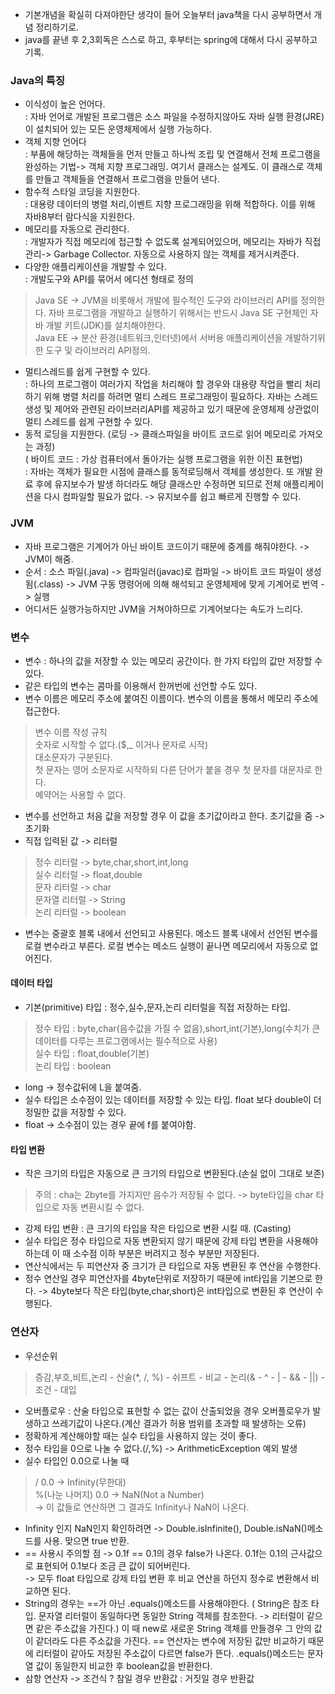 * 기본개념을 확실히 다져야한단 생각이 들어 오늘부터 java책을 다시 공부하면서 개념 정리하기로.
* java를 끝낸 후 2,3회독은 스스로 하고, 후부터는 spring에 대해서 다시 공부하고 기록.

### Java의 특징
* 이식성이 높은 언어다.   
: 자바 언어로 개발된 프로그램은 소스 파일을 수정하지않아도 자바 실행 환경(JRE)이 설치되어 있는 모든 운영체제에서 실행 가능하다.   
* 객체 지향 언어다   
: 부품에 해당하는 객체들을 먼저 만들고 하나씩 조립 및 연결해서 전체 프로그램을 완성하는 기법-> 객체 지향 프로그래밍. 여기서 클래스는 설계도. 이 클래스로 객체를 만들고 객체들을 연결해서 프로그램을 만들어 낸다.   
* 함수적 스타일 코딩을 지원한다.   
: 대용량 데이터의 병렬 처리,이벤트 지향 프로그래밍을 위해 적합하다. 이를 위해 자바8부터 람다식을 지원한다.   
* 메모리를 자동으로 관리한다.   
: 개발자가 직접 메모리에 접근할 수 없도록 설계되어있으머, 메모리는 자바가 직접 관리-> Garbage Collector. 자동으로 사용하지 않는 객체를 제거시켜준다.    
* 다양한 애플리케이션을 개발할 수 있다.   
: 개발도구와 API를 묶어서 에디션 형태로 정의    
> Java SE -> JVM을 비롯해서 개발에 필수적인 도구와 라이브러리 API를 정의한다. 자바 프로그램을 개발하고 실행하기 위해서는 반드시 Java SE 구현체인 자바 개발 키트(JDK)를 설치해야한다.   
> Java EE -> 분산 환경(네트워크,인터넷)에서 서버용 애플리케이션을 개발하기위한 도구 및 라이브러리 API정의.   
* 멀티스레드를 쉽게 구현할 수 있다.   
: 하나의 프로그램이 여러가지 작업을 처리해야 할 경우와 대용량 작업을 빨리 처리하기 위해 병렬 처리를 하려면 멀티 스레드 프로그래밍이 필요하다. 자바는 스레드 생성 및 제어와 관련된 라이브러리API를 제공하고 있기 때문에 
운영체제 상관없이 멀티 스레드를 쉽게 구현할 수 있다.
* 동적 로딩을 지원한다. (로딩 -> 클래스파일을 바이트 코드로 읽어 메모리로 가져오는 과정)   
( 바이트 코드 : 가상 컴퓨터에서 돌아가는 실행 프로그램을 위한 이진 표현법)      
: 자바는 객체가 필요한 시점에 클래스를 동적로딩해서 객체를 생성한다. 또 개발 완료 후에 유지보수가 발생 하더라도 해당 클래스만 수정하면 되므로 전체 애플리케이션을 다시 컴파일할 필요가 없다.
-> 유지보수를 쉽고 빠르게 진행할 수 있다.   

### JVM
* 자바 프로그램은 기계어가 아닌 바이트 코드이기 때문에 중계를 해줘야한다. -> JVM이 해줌.
* 순서 : 소스 파일(.java) -> 컴파일러(javac)로 컴파일 -> 바이트 코드 파일이 생성됨(.class) -> JVM 구동 명령어에 의해 해석되고 운영체제에 맞게 기계어로 번역 -> 실행   
* 어디서든 실행가능하지만 JVM을 거쳐야하므로 기계어보다는 속도가 느리다.   

### 변수
* 변수 : 하나의 값을 저장할 수 있는 메모리 공간이다. 한 가지 타입의 값만 저장할 수 있다.   
* 같은 타입의 변수는 콤마를 이용해서 한꺼번에 선언할 수도 있다.   
* 변수 이름은 메모리 주소에 붙여진 이름이다. 변수의 이름을 통해서 메모리 주소에 접근한다.   
> 변수 이름 작성 규칙   
>  숫자로 시작할 수 없다.($,_ 이거나 문자로 시작)   
>  대소문자가 구분된다.   
>  첫 문자는 영어 소문자로 시작하되 다른 단어가 붙을 경우 첫 문자를 대문자로 한다.   
>  예약어는 사용할 수 없다.

* 변수를 선언하고 처음 값을 저장할 경우 이 값을 초기값이라고 한다. 초기값을 줌 -> 초기화   
* 직접 입력된 값 -> 리터럴   
> 정수 리터럴 -> byte,char,short,int,long   
> 실수 리터럴 -> float,double   
> 문자 리터럴 -> char   
> 문자열 리터럴 -> String   
> 논리 리터럴 -> boolean   
* 변수는 중괄호 블록 내에서 선언되고 사용된다. 메소드 블록 내에서 선언된 변수를 로컬 변수라고 부른다. 로컬 변수는 메소드 실행이 끝나면 메모리에서 자동으로 없어진다.   

#### 데이터 타입   
* 기본(primitive) 타입 : 정수,실수,문자,논리 리터럴을 직접 저장하는 타입.
> 정수 타입 : byte,char(음수값을 가질 수 없음),short,int(기본),long(수치가 큰 데이터를 다루는 프로그램에서는 필수적으로 사용)   
> 실수 타입 : float,double(기본)   
> 논리 타입 : boolean   
* long -> 정수값뒤에 L을 붙여줌.   
* 실수 타입은 소수점이 있는 데이터를 저장할 수 있는 타입. float 보다 double이 더 정밀한 값을 저장할 수 있다.   
* float -> 소수점이 있는 경우 끝에 f를 붙여야함.

#### 타입 변환
* 작은 크기의 타입은 자동으로 큰 크기의 타입으로 변환된다.(손실 없이 그대로 보존)   
> 주의 : cha는 2byte를 가지지만 음수가 저장될 수 없다. -> byte타입을 char 타입으로 자동 변환시킬 수 없다.
* 강제 타입 변환 : 큰 크기의 타입을 작은 타입으로 변환 시킬 때. (Casting)   
* 실수 타입은 정수 타입으로 자동 변환되지 않기 때문에 강제 타입 변환을 사용해야하는데 이 때 소수점 이하 부분은 버려지고 정수 부분만 저장된다.   
* 연산식에서는 두 피연산자 중 크기가 큰 타입으로 자동 변환된 후 연산을 수행한다.
* 정수 연산일 경우 피연산자를 4byte단위로 저장하기 때문에 int타입을 기본으로 한다. -> 4byte보다 작은 타입(byte,char,short)은 int타입으로 변환된 후 연산이 수행된다.   

### 연산자
* 우선순위
> 증감,부호,비트,논리 - 산술(*, /, %) - 쉬프트 - 비교 - 논리(& - ^ - | - && - ||) - 조건 - 대입   
* 오버플로우 : 산술 타입으로 표현할 수 없는 값이 산출되었을 경우 오버플로우가 발생하고 쓰레기값이 나온다.(계산 결과가 허용 범위를 초과할 때 발생하는 오류)   
* 정확하게 계산해야할 때는 실수 타입을 사용하지 않는 것이 좋다.   
* 정수 타입을 0으로 나눌 수 없다.(/,%) -> ArithmeticException 예외 발생   
* 실수 타입인 0.0으로 나눌 때 
> / 0.0 -> Infinity(무한대)   
> %(나눈 나머지) 0.0 -> NaN(Not a Number)   
-> 이 값들로 연산하면 그 결과도 Infinity나 NaN이 나온다.   
* Infinity 인지 NaN인지 확인하려면 -> Double.isInfinite(), Double.isNaN()메소드를 사용. 맞으면 true 반환.   
* == 사용시 주의할 점 -> 0.1f == 0.1의 경우 false가 나온다. 0.1f는 0.1의 근사값으로 표현되어 0.1보다 조금 큰 값이 되어버린다.    
-> 모두 float 타입으로 강제 타입 변환 후 비교 연산을 하던지 정수로 변환해서 비교하면 된다.   
* String의 경우는 ==가 아닌 .equals()메소드를 사용해야한다. ( String은 참조 타입. 문자열 리터럴이 동일하다면 동일한 String 객체를 참조한다. -> 리터럴이 같으면 같은 주소값을 가진다.)
 이 때 new로 새로운 String 객체를 만들경우 그 안의 값이 같더라도 다른 주소값을 가진다. == 연산자는 변수에 저장된 값만 비교하기 때문에 리터럴이 같아도 저장된 주소값이 다르면 false가 뜬다.
 .equals()메소드는 문자열 값이 동일한지 비교한 후 boolean값을 반환한다.   
 * 삼항 연산자 -> 조건식 ? 참일 경우 반환값 : 거짓일 경우 반환값




